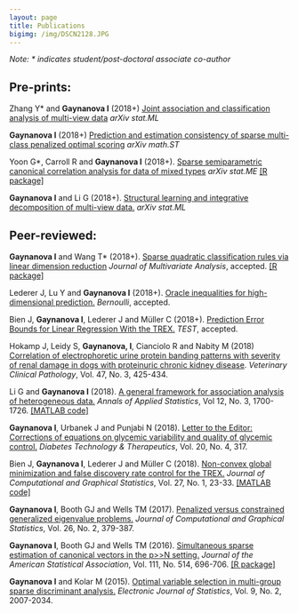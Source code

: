 ```yaml
---
layout: page
title: Publications
bigimg: /img/DSCN2128.JPG
---
```


*Note: \* indicates student/post-doctoral associate co-author*

## Pre-prints:

Zhang Y\* and **Gaynanova I** (2018+) [Joint association and classification analysis of multi-view data](https://arxiv.org/abs/1811.08511) *arXiv stat.ML*

**Gaynanova I** (2018+) [Prediction and estimation consistency of sparse multi-class penalized optimal scoring](https://arxiv.org/abs/1809.04669) *arXiv math.ST* 

Yoon G\*, Carroll R and **Gaynanova I** (2018+). [Sparse semiparametric canonical correlation analysis for data of mixed types](https://arxiv.org/abs/1807.05274) *arXiv stat.ME* [[R package]](https://github.com/irinagain/mixedCCA)

**Gaynanova I** and Li G (2018+). [Structural learning and integrative decomposition of multi-view data.](https://arxiv.org/abs/1707.06573) *arXiv stat.ML* 


## Peer-reviewed:

**Gaynanova I** and Wang T\* (2018+). [Sparse quadratic classification rules via linear dimension reduction](https://doi.org/10.1016/j.jmva.2018.09.011) *Journal of Multivariate Analysis*, accepted. [[R package]](https://github.com/irinagain/DAP)

Lederer J, Lu Y and **Gaynanova I** (2018+). [Oracle inequalities for high-dimensional prediction.](https://arxiv.org/abs/1608.00624) *Bernoulli*, accepted.

Bien J, **Gaynanova I**, Lederer J and Müller C (2018+). [Prediction Error Bounds for Linear Regression With the TREX.](https://link.springer.com/article/10.1007/s11749-018-0584-4) *TEST*, accepted.

Hokamp J, Leidy S, **Gaynanova, I**, Cianciolo R and Nabity M (2018) [Correlation of electrophoretic urine protein banding patterns with severity of renal damage in dogs with proteinuric chronic kidney disease](https://onlinelibrary.wiley.com/doi/full/10.1111/vcp.12648). *Veterinary Clinical Pathology*, Vol. 47, No. 3, 425-434.

Li G and **Gaynanova I** (2018). [A general framework for association analysis of heterogeneous data.](http://dx.doi.org/10.1214/17-AOAS1127) *Annals of Applied Statistics*, Vol 12, No. 3, 1700-1726. [[MATLAB code]](https://github.com/reagan0323/GAS)

**Gaynanova I**, Urbanek J and Punjabi N (2018). [Letter to the Editor: Corrections of equations on glycemic variability and quality of glycemic control.](https://www.liebertpub.com/doi/pdfplus/10.1089/dia.2018.0057) *Diabetes Technology & Therapeutics*, Vol. 20, No. 4, 317.

Bien J, **Gaynanova I**, Lederer J and Müller C (2018). [Non-convex global minimization and false discovery rate control for the TREX.](http://www.tandfonline.com/doi/abs/10.1080/10618600.2017.1341414) *Journal of Computational and Graphical Statistics*, Vol. 27, No. 1, 23-33. [[MATLAB code]](https://github.com/muellsen/TREX)

**Gaynanova I**, Booth GJ and Wells TM (2017). [Penalized versus constrained generalized eigenvalue problems.](http://www.tandfonline.com/doi/abs/10.1080/10618600.2016.1172017) *Journal of Computational and Graphical Statistics*, Vol. 26, No. 2, 379-387.
  
**Gaynanova I**, Booth GJ and Wells TM (2016). [Simultaneous sparse estimation of canonical vectors in the p>>N setting.](http://dx.doi.org/10.1080/01621459.2015.1034318) *Journal of the American Statistical Association*, Vol. 111, No. 514, 696-706. [[R package]](https://cran.r-project.org/web/packages/MGSDA/index.html)

**Gaynanova I** and Kolar M (2015). [Optimal variable selection in multi-group sparse discriminant analysis.](http://dx.doi.org/10.1214/15-EJS1064) *Electronic Journal of Statistics*, Vol. 9, No. 2, 2007-2034. 




